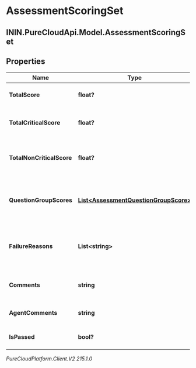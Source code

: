 # AssessmentScoringSet

## ININ.PureCloudApi.Model.AssessmentScoringSet

## Properties

|Name | Type | Description | Notes|
|------------ | ------------- | ------------- | -------------|
| **TotalScore** | **float?** | The total score of the answers | [optional] |
| **TotalCriticalScore** | **float?** | The total score for the critical questions | [optional] |
| **TotalNonCriticalScore** | **float?** | The total score for the non-critical questions | [optional] |
| **QuestionGroupScores** | [**List&lt;AssessmentQuestionGroupScore&gt;**](AssessmentQuestionGroupScore) | The individual scores for each question group | |
| **FailureReasons** | **List&lt;string&gt;** | If the assessment was not passed, the reasons for failure. | [optional] |
| **Comments** | **string** | Comments provided for these answers. | [optional] |
| **AgentComments** | **string** | Comments provided by agent. | [optional] |
| **IsPassed** | **bool?** | True if the assessment was passed | [optional] |



_PureCloudPlatform.Client.V2 215.1.0_
